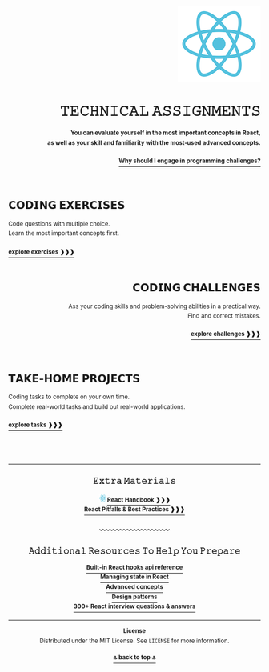 <a name="readme-top"></a>

<div align="right">
    <a href="https://react.dev/">
        <img alt="react logo" src="/extra-materials/images/react-logo.png" height="150"/>
    </a>
    <h1>𝚃𝙴𝙲𝙷𝙽𝙸𝙲𝙰𝙻 𝙰𝚂𝚂𝙸𝙶𝙽𝙼𝙴𝙽𝚃𝚂</h1>
    <sup><b>You can evaluate yourself in the most important concepts in React,<br /> 
    as well as your skill and familiarity with the most-used advanced concepts.</b></sup>
    <br />
    <br />
    <a href="https://github.com/LisKorzun/react---technical-assignments/blob/main/extra-materials/why-should-i-engage-in-programming-challenges.md">
        <sup><b>Why should I engage in programming challenges?</b></sup>
    </a>
</div>
<br />
<br/>

<h2>𝗖𝗢𝗗𝗜𝗡𝗚 𝗘𝗫𝗘𝗥𝗖𝗜𝗦𝗘𝗦</h2>
<sup>Code questions with multiple choice. <br /> Learn the most important concepts first.</sup>
<br />
<br />
<a href="https://github.com/LisKorzun/react---technical-assignments/tree/main/coding-exercises/README.md">
    <sup><b>explore exercises ❱❱❱</b></sup>
</a>
<br />
<br />

<div align="right">
    <h2 >𝗖𝗢𝗗𝗜𝗡𝗚 𝗖𝗛𝗔𝗟𝗟𝗘𝗡𝗚𝗘𝗦</h2>
    <sup>Ass your coding skills and problem-solving abilities in a practical way.<br /> Find and correct mistakes.</sup>
    <br />
    <br />
    <a href="https://github.com/LisKorzun/react---technical-assignments/tree/main/coding-challenges/README.md">
        <sup><b>explore challenges ❱❱❱</b></sup>
    </a>
</div>
<br />
<br />

<h2>𝗧𝗔𝗞𝗘-𝗛𝗢𝗠𝗘 𝗣𝗥𝗢𝗝𝗘𝗖𝗧𝗦</h2>
<sup>Coding tasks to complete on your own time.<br /> Complete real-world tasks and build out real-world applications.</sup>
<br />
<br />
<a href="https://github.com/LisKorzun/react---technical-assignments/tree/main/take-home-projects/README.md">
<sup><b>explore tasks ❱❱❱</b></sup>
</a>
<br />
<br />
<br />
<br />
<hr />

<div align="center">
    <h3>𝙴𝚡𝚝𝚛𝚊 𝙼𝚊𝚝𝚎𝚛𝚒𝚊𝚕𝚜</h3>
    <a href="https://github.com/LisKorzun/react---technical-assignments/blob/main/extra-materials/react-handbook.md">
        <sup><img alt="react logo" src="/extra-materials/images/react-logo.png" height="15"/><b>React Handbook ❱❱❱</b></sup>
    </a>
    <br/>
    <a href="https://github.com/LisKorzun/react---technical-assignments/blob/main/extra-materials/react-pitfalls-and-best-practices.md">
        <sup><b>React Pitfalls & Best Practices ❱❱❱</b></sup>
    </a>
    <br/>
    <br/>
    <div>〰〰〰〰〰〰〰〰〰〰</div>
    <h3>𝙰𝚍𝚍𝚒𝚝𝚒𝚘𝚗𝚊𝚕 𝚁𝚎𝚜𝚘𝚞𝚛𝚌𝚎𝚜 𝚃𝚘 𝙷𝚎𝚕𝚙 𝚈𝚘𝚞 𝙿𝚛𝚎𝚙𝚊𝚛𝚎</h3>
    <a href="https://react.dev/reference/react">
        <sup><b>Built-in React hooks api reference</b></sup>
    </a>
    <br/>
    <a href="https://react.dev/learn/managing-state">
        <sup><b>Managing state in React</b></sup>
    </a>
    <br/>
    <a href="https://react.dev/learn/escape-hatches">
        <sup><b>Advanced concepts</b></sup>
    </a>
    <br/>
    <a href="https://www.patterns.dev/posts/reactjs">
        <sup><b>Design patterns</b></sup>
    </a>
    <br/>
    <a href="https://github.com/sudheerj/reactjs-interview-questions#react-interview-questions--answers">
        <sup><b>300+ React interview questions & answers</b></sup>
    </a>
</div>
<hr />

<div align="center">
    <p><sup><b>License</b><br />
    Distributed under the MIT License. See <code>LICENSE</code> for more information.</sup></p>
    <a href="#readme-top"><sup><b>🔝 back to top 🔝</b></sup></a>
</div>